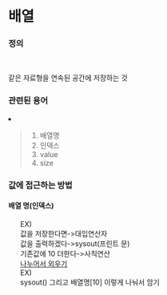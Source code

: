 # 배열

### 정의

<br>

같은 자료형을 연속된 공간에 저장하는 것

### 관련된 용어

<li>

> 1. 배열명
> 2. 인덱스
> 3. value
> 4. size

</li>

### 값에 접근하는 방법

#### 배열 명(인덱스)

<ol>
  EX)
  <br>
    값을 저장한다면->대입연산자
   <br>
    값을 출력하겠다->sysout(프린트 문)
<br>
    기존값에 10 더한다->사칙연산
 <br>
    <u>나누어서 외우기</u>
<br>
  EX)
<br>
    sysout() 그리고 배열명[10] 이렇게 나눠서 암기

​    </ol>

